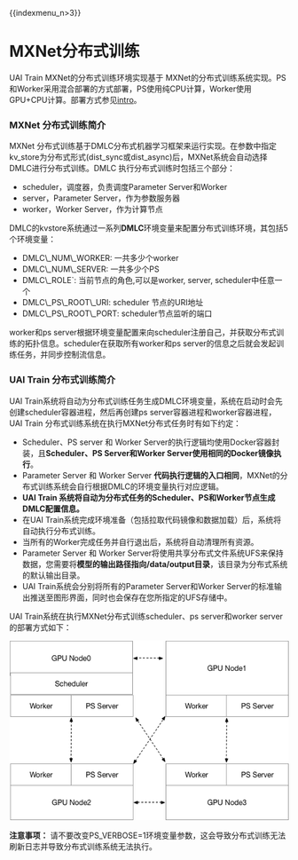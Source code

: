 {{indexmenu_n>3}}

# MXNet分布式训练

UAI Train MXNet的分布式训练环境实现基于
MXNet的分布式训练系统实现。PS和Worker采用混合部署的方式部署，PS使用纯CPU计算，Worker使用GPU+CPU计算。部署方式参见[intro](/ai/uai-train/introduction/distructive-job/intro)。

### MXNet 分布式训练简介

MXNet
分布式训练基于DMLC分布式机器学习框架来运行实现。在参数中指定kv\_store为分布式形式(dist\_sync或dist\_async)后，MXNet系统会自动选择DMLC进行分布式训练。DMLC
执行分布式训练时包括三个部分：

  - scheduler，调度器，负责调度Parameter Server和Worker
  - server，Parameter Server，作为参数服务器
  - worker，Worker Server，作为计算节点

DMLC的kvstore系统通过一系列**DMLC**环境变量来配置分布式训练环境，其包括5个环境变量：

  - DMLC\\\_NUM\\\_WORKER: 一共多少个worker
  - DMLC\\\_NUM\\\_SERVER: 一共多少个PS
  - DMLC\\\_ROLE\`: 当前节点的角色,可以是worker, server, scheduler中任意一个
  - DMLC\\\_PS\\\_ROOT\\\_URI: scheduler 节点的URI地址
  - DMLC\\\_PS\\\_ROOT\\\_PORT: scheduler节点监听的端口

worker和ps
server根据环境变量配置来向scheduler注册自己，并获取分布式训练的拓扑信息。scheduler在获取所有worker和ps
server的信息之后就会发起训练任务，并同步控制流信息。

### UAI Train 分布式训练简介

UAI Train系统将自动为分布式训练任务生成DMLC环境变量，系统在启动时会先创建scheduler容器进程，然后再创建ps
server容器进程和worker容器进程，UAI Train 分布式训练系统在执行MXNet分布式任务时有如下约定：

  - Scheduler、PS server 和 Worker
    Server的执行逻辑均使用Docker容器封装，且**Scheduler、PS
    Server和Worker Server使用相同的Docker镜像执行**。
  - Parameter Server 和 Worker Server
    **代码执行逻辑的入口相同**，MXNet的分布式训练系统会自行根据DMLC的环境变量执行对应逻辑。
  - **UAI Train 系统将自动为分布式任务的Scheduler、PS和Worker节点生成DMLC配置信息。**
  - 在UAI Train系统完成环境准备（包括拉取代码镜像和数据加载）后，系统将自动执行分布式训练。
  - 当所有的Worker完成任务并自行退出后，系统将自动清理所有资源。
  - Parameter Server 和 Worker
    Server将使用共享分布式文件系统UFS来保持数据，您需要将**模型的输出路径指向/data/output目录**，该目录为分布式系统的默认输出目录。
  - UAI Train系统会分别将所有的Parameter Server和Worker
    Server的标准输出推送至图形界面，同时也会保存在您所指定的UFS存储中。

UAI Train系统在执行MXNet分布式训练scheduler、ps server和worker server的部署方式如下：

![](/images/dist/uai-mxnet-dist.png)

**注意事项：** 请不要改变PS\_VERBOSE=1环境变量参数，这会导致分布式训练无法刷新日志并导致分布式训练系统无法执行。
